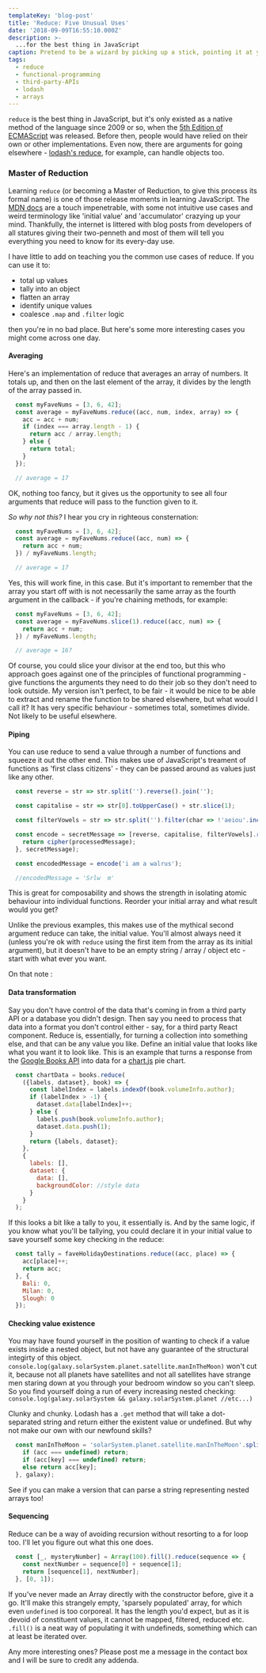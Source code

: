 ```yaml
---
templateKey: 'blog-post'
title: 'Reduce: Five Unusual Uses'
date: '2018-09-09T16:55:10.000Z'
description: >-
  ...for the best thing in JavaScript
caption: Pretend to be a wizard by picking up a stick, pointing it at your computer, and commanding 'Reduce!'
tags:
  - reduce
  - functional-programming
  - third-party-APIs
  - lodash
  - arrays
---
```


`reduce` is the best thing in JavaScript, but it's only existed as a native method of the language since 2009 or so, when the [5th Edition of ECMAScript](https://en.wikipedia.org/wiki/ECMAScript#5th_Edition) was released. Before then, people would have relied on their own or other implementations. Even now, there are arguments for going elsewhere - [lodash's reduce](https://lodash.com/docs/4.17.10#reduce), for example, can handle objects too.

### Master of Reduction

Learning `reduce` (or becoming a Master of Reduction, to give this process its formal name) is one of those release moments in learning JavaScript. The [MDN docs](https://developer.mozilla.org/en-US/docs/Web/JavaScript/Reference/Global_Objects/Array/Reduce) are a touch impenetrable, with some not intuitive use cases and weird terminology like 'initial value' and 'accumulator' crazying up your mind. Thankfully, the internet is littered with blog posts from developers of all statures giving their two-penneth and most of them will tell you everything you need to know for its every-day use.

I have little to add on teaching you the common use cases of reduce. If you can use it to:
* total up values
* tally into an object
* flatten an array
* identify unique values
* coalesce `.map` and `.filter` logic

then you're in no bad place. But here's some more interesting cases you might come across one day.

#### Averaging

Here's an implementation of reduce that averages an array of numbers. It totals up, and then on the last element of the array, it divides by the length of the array passed in.

```js
  const myFaveNums = [3, 6, 42];
  const average = myFaveNums.reduce((acc, num, index, array) => {
    acc = acc + num;
    if (index === array.length - 1) { 
      return acc / array.length;
    } else { 
      return total;
    }
  });

  // average = 17
```

OK, nothing too fancy, but it gives us the opportunity to see all four arguments that reduce will pass to the function given to it.

_So why not this?_ I hear you cry in righteous consternation:

```js
  const myFaveNums = [3, 6, 42];
  const average = myFaveNums.reduce((acc, num) => {
    return acc + num;
  }) / myFaveNums.length;

  // average = 17
```

Yes, this will work fine, in this case. But it's important to remember that the array you start off with is not necessarily the same array as the fourth argument in the callback - if you're chaining methods, for example:

```js
  const myFaveNums = [3, 6, 42];
  const average = myFaveNums.slice(1).reduce((acc, num) => {
    return acc + num;
  }) / myFaveNums.length;

  // average = 16?
```

Of course, you could slice your divisor at the end too, but this who approach goes against one of the principles of functional programming - give functions the arguments they need to do their job so they don't need to look outside. My version isn't perfect, to be fair - it would be nice to be able to extract and rename the function to be shared elsewhere, but what would I call it? It has very specific behaviour - sometimes total, sometimes divide. Not likely to be useful elsewhere.

#### Piping

You can use reduce to send a value through a number of functions and squeeze it out the other end. This makes use of JavaScript's treament of functions as 'first class citizens' - they can be passed around as values just like any other.

```js
  const reverse = str => str.split('').reverse().join('');

  const capitalise = str => str[0].toUpperCase() + str.slice(1);

  const filterVowels = str => str.split('').filter(char => !'aeiou'.includes(char)).join('');

  const encode = secretMessage => [reverse, capitalise, filterVowels].reduce((processedMessage, cipher) => {
    return cipher(processedMessage);
  }, secretMessage);

  const encodedMessage = encode('i am a walrus');

  //encodedMessage = 'Srlw  m'
```

This is great for composability and shows the strength in isolating atomic behaviour into individual functions. Reorder your initial array and what result would you get?

Unlike the previous examples, this makes use of the mythical second argument reduce can take, the initial value. You'll almost always need it (unless you're ok with `reduce` using the first item from the array as its initial argument), but it doesn't have to be an empty string / array / object etc - start with what ever you want.

On that note :

#### Data transformation

Say you don't have control of the data that's coming in from a third party API or a database you didn't design. Then say you need to process that data into a format you don't control either - say, for a third party React component. Reduce is, essentially, for turning a collection into something else, and that can be any value you like. Define an initial value that looks like what you want it to look like. This is an example that turns a response from the [Google Books API](https://developers.google.com/books/) into data for a [chart.js](https://www.chartjs.org/) pie chart.

```js
  const chartData = books.reduce(
    ({labels, dataset}, book) => {
      const labelIndex = labels.indexOf(book.volumeInfo.author);
      if (labelIndex > -1) {
        dataset.data[labelIndex]++;
      } else {
        labels.push(book.volumeInfo.author);
        dataset.data.push(1);
      }
      return {labels, dataset};
    },
    {
      labels: [],
      dataset: {
        data: [],
        backgroundColor: //style data
      }
    }
  );
```

If this looks a bit like a tally to you, it essentially is. And by the same logic, if you know what you'll be tallying, you could declare it in your initial value to save yourself some key checking in the reduce:

```js
  const tally = faveHolidayDestinations.reduce((acc, place) => {
    acc[place]++;
    return acc;
  }, {
    Bali: 0,
    Milan: 0,
    Slough: 0
  });
```

#### Checking value existence

You may have found yourself in the position of wanting to check if a value exists inside a nested object, but not have any guarantee of the structural integirty of this object. `console.log(galaxy.solarSystem.planet.satellite.manInTheMoon)` won't cut it, because not all planets have satellites and not all satellites have strange men staring down at you through your bedroom window so you can't sleep. So you find yourself doing a run of every increasing nested checking: `console.log(galaxy.solarSystem && galaxy.solarSystem.planet //etc...)`

Clunky and chunky. Lodash has a `.get` method that will take a dot-separated string and return either the existent value or undefined. But why not make our own with our newfound skills?

```js
  const manInTheMoon = 'solarSystem.planet.satellite.manInTheMoon'.split('.').reduce((acc, key) => {
    if (acc === undefined) return;
    if (acc[key] === undefined) return;
    else return acc[key];
  }, galaxy);
```

See if you can make a version that can parse a string representing nested arrays too!

#### Sequencing

Reduce can be a way of avoiding recursion without resorting to a for loop too. I'll let you figure out what this one does.

```js
  const [_, mysteryNumber] = Array(100).fill().reduce(sequence => {
    const nextNumber = sequence[0] + sequence[1];
    return [sequence[1], nextNumber];
  }, [0, 1]);
```

If you've never made an Array directly with the constructor before, give it a go. It'll make this strangely empty, 'sparsely populated' array, for which even `undefined` is too corporeal. It has the length you'd expect, but as it is devoid of constituent values, it cannot be mapped, filtered, reduced etc. `.fill()` is a neat way of populating it with undefineds, something which can at least be iterated over.

Any more interesting ones? Please post me a message in the contact box and I will be sure to credit any addenda.
